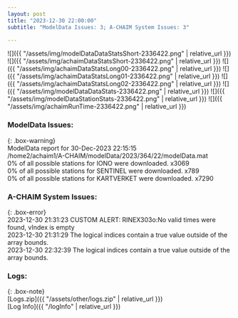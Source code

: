 ```yaml
---
layout: post
title: "2023-12-30 22:00:00"
subtitle: "ModelData Issues: 3; A-CHAIM System Issues: 3"

---
```


![]({{ "/assets/img/modelDataDataStatsShort-2336422.png" | relative_url }})
![]({{ "/assets/img/achaimDataStatsShort-2336422.png" | relative_url }})
![]({{ "/assets/img/achaimDataStatsLong00-2336422.png" | relative_url }})
![]({{ "/assets/img/achaimDataStatsLong01-2336422.png" | relative_url }})
![]({{ "/assets/img/achaimDataStatsLong02-2336422.png" | relative_url }})
![]({{ "/assets/img/modelDataDataStats-2336422.png" | relative_url }})
![]({{ "/assets/img/modelDataStationStats-2336422.png" | relative_url }})
![]({{ "/assets/img/achaimRunTime-2336422.png" | relative_url }})


### ModelData Issues:  
  
{: .box-warning}  
 ModelData report for 30-Dec-2023 22:15:15   
 /home2/achaim1/A-CHAIM/modelData/2023/364/22/modelData.mat   
 0% of all possible stations for IONO were downloaded. x3069   
 0% of all possible stations for SENTINEL were downloaded. x789   
 0% of all possible stations for KARTVERKET were downloaded. x7290   
  
### A-CHAIM System Issues:  
  
{: .box-error}  
2023-12-30 21:31:23 CUSTOM ALERT: RINEX303o:No valid times were found, vIndex is empty  
2023-12-30 21:31:29 The logical indices contain a true value outside of the array bounds.  
2023-12-30 22:32:39 The logical indices contain a true value outside of the array bounds.  

### Logs:  
  
{: .box-note}  
[Logs.zip]({{ "/assets/other/logs.zip" | relative_url }})  
[Log Info]({{ "/logInfo" | relative_url }})  

